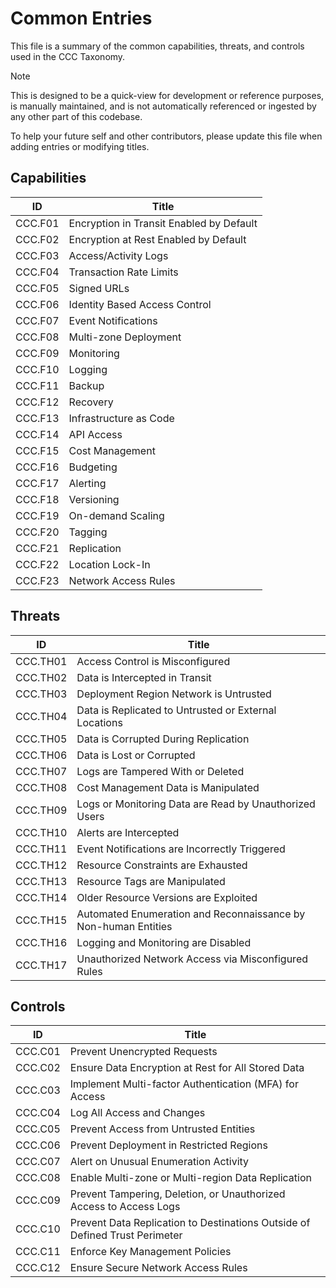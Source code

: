 # Common Entries

This file is a summary of the common capabilities, threats, and controls used in the CCC Taxonomy.

> [!NOTE]
> This is designed to be a quick-view for development or reference purposes, is manually maintained, and is not automatically referenced or ingested by any other part of this codebase.
>
> To help your future self and other contributors, please update this file when adding entries or modifying titles.

## Capabilities

| ID      | Title                                    |
| ------- | ---------------------------------------- |
| CCC.F01 | Encryption in Transit Enabled by Default |
| CCC.F02 | Encryption at Rest Enabled by Default    |
| CCC.F03 | Access/Activity Logs                     |
| CCC.F04 | Transaction Rate Limits                  |
| CCC.F05 | Signed URLs                              |
| CCC.F06 | Identity Based Access Control            |
| CCC.F07 | Event Notifications                      |
| CCC.F08 | Multi-zone Deployment                    |
| CCC.F09 | Monitoring                               |
| CCC.F10 | Logging                                  |
| CCC.F11 | Backup                                   |
| CCC.F12 | Recovery                                 |
| CCC.F13 | Infrastructure as Code                   |
| CCC.F14 | API Access                               |
| CCC.F15 | Cost Management                          |
| CCC.F16 | Budgeting                                |
| CCC.F17 | Alerting                                 |
| CCC.F18 | Versioning                               |
| CCC.F19 | On-demand Scaling                        |
| CCC.F20 | Tagging                                  |
| CCC.F21 | Replication                              |
| CCC.F22 | Location Lock-In                         |
| CCC.F23 | Network Access Rules                     |

## Threats

| ID       | Title                                                          |
| -------- | -------------------------------------------------------------- |
| CCC.TH01 | Access Control is Misconfigured                                |
| CCC.TH02 | Data is Intercepted in Transit                                 |
| CCC.TH03 | Deployment Region Network is Untrusted                         |
| CCC.TH04 | Data is Replicated to Untrusted or External Locations          |
| CCC.TH05 | Data is Corrupted During Replication                           |
| CCC.TH06 | Data is Lost or Corrupted                                      |
| CCC.TH07 | Logs are Tampered With or Deleted                              |
| CCC.TH08 | Cost Management Data is Manipulated                            |
| CCC.TH09 | Logs or Monitoring Data are Read by Unauthorized Users         |
| CCC.TH10 | Alerts are Intercepted                                         |
| CCC.TH11 | Event Notifications are Incorrectly Triggered                  |
| CCC.TH12 | Resource Constraints are Exhausted                             |
| CCC.TH13 | Resource Tags are Manipulated                                  |
| CCC.TH14 | Older Resource Versions are Exploited                          |
| CCC.TH15 | Automated Enumeration and Reconnaissance by Non-human Entities |
| CCC.TH16 | Logging and Monitoring are Disabled                            |
| CCC.TH17 | Unauthorized Network Access via Misconfigured Rules            |

## Controls

| ID      | Title                                                                       |
| ------- | --------------------------------------------------------------------------- |
| CCC.C01 | Prevent Unencrypted Requests                                                |
| CCC.C02 | Ensure Data Encryption at Rest for All Stored Data                          |
| CCC.C03 | Implement Multi-factor Authentication (MFA) for Access                      |
| CCC.C04 | Log All Access and Changes                                                  |
| CCC.C05 | Prevent Access from Untrusted Entities                                      |
| CCC.C06 | Prevent Deployment in Restricted Regions                                    |
| CCC.C07 | Alert on Unusual Enumeration Activity                                       |
| CCC.C08 | Enable Multi-zone or Multi-region Data Replication                          |
| CCC.C09 | Prevent Tampering, Deletion, or Unauthorized Access to Access Logs          |
| CCC.C10 | Prevent Data Replication to Destinations Outside of Defined Trust Perimeter |
| CCC.C11 | Enforce Key Management Policies                                             |
| CCC.C12 | Ensure Secure Network Access Rules                                          |
